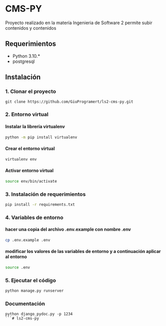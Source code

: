 # CMS-PY

Proyecto realizado en la matería Ingenieria de Software 2 permite subir contenidos y contenidos

## Requerimientos
- Python 3.10.*
- postgresql

## Instalación

### 1. Clonar el proyecto
```
git clone https://github.com/GiuProgramert/ls2-cms-py.git
```

### 2. Entorno virtual

#### Instalar la librería virtualenv

```bash
python -m pip install virtualenv
```

#### Crear el entorno virtual
```bash
virtualenv env
```

#### Activar entorno virtual
```bash
source env/bin/activate
```

### 3. Instalación de requerimientos
```bash
pip install -r requirements.txt
```

### 4. Variables de entorno

#### hacer una copia del archivo .env.example con nombre .env
```bash
cp .env.example .env
```

#### modificar los valores de las variables de entorno y a continuación aplicar al entorno
```bash
source .env
```

### 5. Ejecutar el código
```bash
python manage.py runserver
```

### Documentación
```
python django_pydoc.py -p 1234
```# ls2-cms-py
